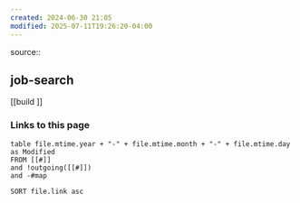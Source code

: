 ```yaml
---
created: 2024-06-30 21:05
modified: 2025-07-11T19:26:20-04:00
---
```

source::
## job-search

[[build ]]


### Links to this page
```dataview
table file.mtime.year + "-" + file.mtime.month + "-" + file.mtime.day as Modified
FROM [[#]]
and !outgoing([[#]])
and -#map

SORT file.link asc
```
